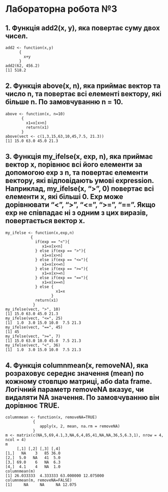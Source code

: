 # Лабораторна робота №3
## 1. Функція add2(x, y), яка повертає суму двох чисел.
```{R}
add2 <- function(x,y)
      {
        x+y
      }
add2(62, 456.2)
[1] 518.2
```
## 2. Функція above(x, n), яка приймає вектор та число n, та повертає всі елементі вектору, які більше n. По замовчуванню n = 10.
```{R}
above <- function(x, n=10)
       {
         x1=x[x>n]
         return(x1)
       }
above(vect <- c(1,3,15,63,10,45,7.5, 21.3))
[1] 15.0 63.0 45.0 21.3
```
## 3. Функція my_ifelse(x, exp, n), яка приймає вектор x, порівнює всі його елементи за допомогою exp з n, та повертає елементи вектору, які відповідають умові expression. Наприклад, my_ifelse(x, “>”, 0) повертає всі елементи x, які більші 0. Exp може дорівнювати “<”, “>”, “<=”, “>=”, “==”. Якщо exp не співпадає ні з одним з цих виразів, повертається вектор x.
```{R}
my_ifelse <- function(x,exp,n)
           {
             if(exp == "<"){
                x1=x[x<n]
             } else if(exp == ">"){
                x1=x[x>n]
             } else if(exp == "<="){
                x1=x[x<=n]
             } else if(exp == ">="){
                x1=x[x>=n]
             } else if(exp == "=="){
                x1=x[x==n]
             } else {
                      x1=x
                    }
             return(x1)
            }
my_ifelse(vect, ">", 10)
[1] 15.0 63.0 45.0 21.3
my_ifelse(vect, "<=", 25)
[1]  1.0  3.0 15.0 10.0  7.5 21.3
my_ifelse(vect, "==", 45)
[1] 45
my_ifelse(vect, ">=", 7)
[1] 15.0 63.0 10.0 45.0  7.5 21.3
my_ifelse(vect, "<", 36)
[1]  1.0  3.0 15.0 10.0  7.5 21.3
```
## 4. Функція columnmean(x, removeNA), яка розраховує середнє значення (mean) по кожному стовпцю матриці, або data frame. Логічний параметр removeNA вказує, чи видаляти NA значення. По замовчуванню він дорівнює TRUE.
```{R}
columnmean <- function(x, removeNA=TRUE)
            {
               apply(x, 2, mean, na.rm = removeNA)
            }
m <- matrix(c(NA,5,69,4.1,3,NA,6,4,85,41,NA,NA,36,5,6.3,1), nrow = 4, ncol = 4)
m
     [,1] [,2] [,3] [,4]
[1,]   NA    3   85 36.0
[2,]  5.0   NA   41  5.0
[3,] 69.0    6   NA  6.3
[4,]  4.1    4   NA  1.0
columnmean(m)
[1] 26.033333  4.333333 63.000000 12.075000
columnmean(m, removeNA=FALSE)
[1]     NA     NA     NA 12.075
```


